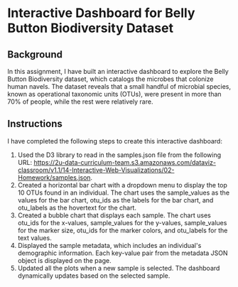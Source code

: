 # Interactive Dashboard for Belly Button Biodiversity Dataset
## Background
In this assignment, I have built an interactive dashboard to explore the Belly Button Biodiversity dataset, which catalogs the microbes that colonize human navels. The dataset reveals that a small handful of microbial species, known as operational taxonomic units (OTUs), were present in more than 70% of people, while the rest were relatively rare.

## Instructions
I have completed the following steps to create this interactive dashboard:

1. Used the D3 library to read in the samples.json file from the following URL: https://2u-data-curriculum-team.s3.amazonaws.com/dataviz-classroom/v1.1/14-Interactive-Web-Visualizations/02-Homework/samples.json.
2. Created a horizontal bar chart with a dropdown menu to display the top 10 OTUs found in an individual. The chart uses the sample_values as the values for the bar chart, otu_ids as the labels for the bar chart, and otu_labels as the hovertext for the chart.
3. Created a bubble chart that displays each sample. The chart uses otu_ids for the x-values, sample_values for the y-values, sample_values for the marker size, otu_ids for the marker colors, and otu_labels for the text values.
4. Displayed the sample metadata, which includes an individual's demographic information. Each key-value pair from the metadata JSON object is displayed on the page.
5. Updated all the plots when a new sample is selected. The dashboard dynamically updates based on the selected sample.
